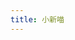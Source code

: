 ```yaml
---
title: 小新喵
---
```


<Sticker
  link="https://cf-img.yyyyt.top/docs/album/stickers/小新喵.json"
  prefix="https://cf-img.yyyyt.top/meme/小新喵"
/>

<script setup>
import Sticker from "@Sticker";
</script>